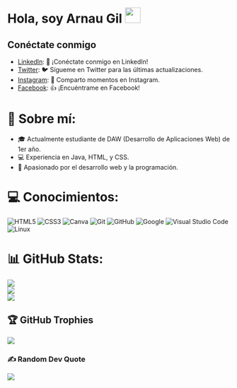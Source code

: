 # Hola, soy Arnau Gil   <img src="https://media.giphy.com/media/hvRJCLFzcasrR4ia7z/giphy.gif" width="35">



## Conéctate conmigo

- [LinkedIn](https://www.linkedin.com/in/tu_perfil): 🔗 ¡Conéctate conmigo en LinkedIn!
- [Twitter](https://twitter.com/tu_usuario): 🐦 Sígueme en Twitter para las últimas actualizaciones.
- [Instagram](https://www.instagram.com/tu_usuario): 📸 Comparto momentos en Instagram.
- [Facebook](https://www.facebook.com/tu_usuario): 👍 ¡Encuéntrame en Facebook!


# 💫 Sobre mí:
- 🎓 Actualmente estudiante de DAW (Desarrollo de Aplicaciones Web) de 1er año.
- 💻 Experiencia en Java, HTML, y CSS.
- 🚀 Apasionado por el desarrollo web y la programación.


# 💻 Conocimientos:
![HTML5](https://img.shields.io/badge/html5-%23E34F26.svg?style=for-the-badge&logo=html5&logoColor=white) ![CSS3](https://img.shields.io/badge/css3-%231572B6.svg?style=for-the-badge&logo=css3&logoColor=white) ![Canva](https://img.shields.io/badge/Canva-%2300C4CC.svg?style=for-the-badge&logo=Canva&logoColor=white) 
![Git](https://img.shields.io/badge/git-%23F05033.svg?style=for-the-badge&logo=git&logoColor=white)
    ![GitHub](https://img.shields.io/badge/github-%23121011.svg?style=for-the-badge&logo=github&logoColor=white)
    ![Google](https://img.shields.io/badge/google-%234285F4.svg?style=for-the-badge&logo=google&logoColor=white)
    ![Visual Studio Code](https://img.shields.io/badge/Visual%20Studio%20Code-0078d7.svg?style=for-the-badge&logo=visual-studio-code&logoColor=white)
    ![Linux](https://img.shields.io/badge/Linux-FCC624?style=for-the-badge&logo=linux&logoColor=black) 


# 📊 GitHub Stats:
![](https://github-readme-stats.vercel.app/api?username=arnauggX&theme=dark&hide_border=false&include_all_commits=false&count_private=false)<br/>
![](https://github-readme-streak-stats.herokuapp.com/?user=arnauggX&theme=dark&hide_border=false)<br/>
![](https://github-readme-stats.vercel.app/api/top-langs/?username=arnauggX&theme=dark&hide_border=false&include_all_commits=false&count_private=false&layout=compact)

## 🏆 GitHub Trophies
![](https://github-profile-trophy.vercel.app/?username=arnauggX&theme=onedark&no-frame=true&no-bg=false&margin-w=4)

### ✍️ Random Dev Quote
![](https://quotes-github-readme.vercel.app/api?type=horizontal&theme=radical)


